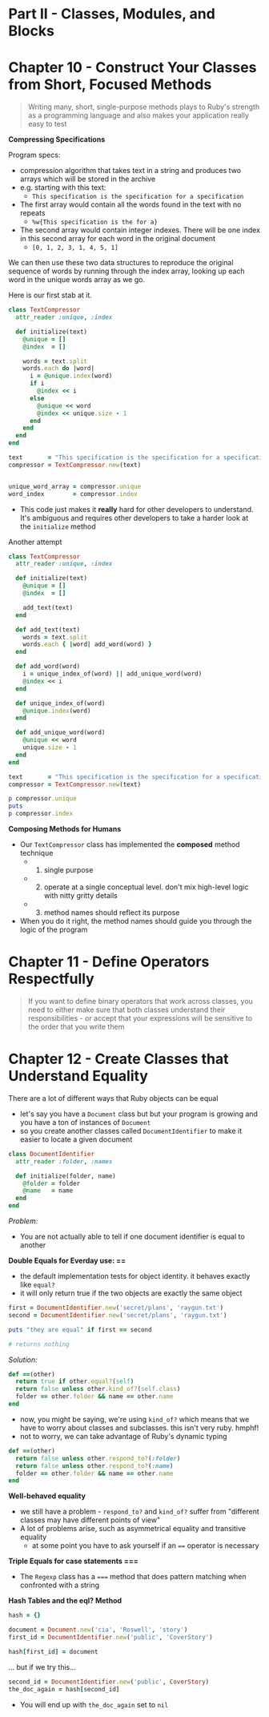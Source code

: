 # Part II - Classes, Modules, and Blocks
# Chapter 10 - Construct Your Classes from Short, Focused Methods

> Writing many, short, single-purpose methods plays to Ruby's strength as a programming language and also makes your application really easy to test

__Compressing Specifications__

Program specs:

* compression algorithm that takes text in a string and produces two arrays which will be stored in the archive
* e.g. starting with this text:
  - `This specification is the specification for a specification`
* The first array would contain all the words found in the text with no repeats
  - `%w{This specification is the for a}`
* The second array would contain integer indexes. There will be one index in this second array for each word in the original document
  - `[0, 1, 2, 3, 1, 4, 5, 1]`

We can then use these two data structures to reproduce the original sequence of words by running through the index array, looking up each word in the unique words array as we go.

Here is our first stab at it.

```ruby
class TextCompressor
  attr_reader :unique, :index

  def initialize(text)
    @unique = []
    @index  = []

    words = text.split
    words.each do |word|
      i = @unique.index(word)
      if i
        @index << i
      else
        @unique << word
        @index << unique.size - 1
      end
    end
  end
end

text       = "This specification is the specification for a specification"
compressor = TextCompressor.new(text)


unique_word_array = compressor.unique
word_index        = compressor.index
```

* This code just makes it **really** hard for other developers to understand. It's ambiguous and requires other developers to take a harder look at the `initialize` method

Another attempt

```ruby
class TextCompressor
  attr_reader :unique, :index

  def initialize(text)
    @unique = []
    @index  = []

    add_text(text)
  end

  def add_text(text)
    words = text.split
    words.each { |word| add_word(word) }
  end

  def add_word(word)
    i = unique_index_of(word) || add_unique_word(word)
    @index << i
  end

  def unique_index_of(word)
    @unique.index(word)
  end

  def add_unique_word(word)
    @unique << word
    unique.size - 1
  end
end

text       = "This specification is the specification for a specification"
compressor = TextCompressor.new(text)

p compressor.unique
puts
p compressor.index
```

__Composing Methods for Humans__

* Our `TextCompressor` class has implemented the **composed** method technique
  - 1. single purpose
  - 2. operate at a single conceptual level. don't mix high-level logic with nitty gritty details
  - 3. method names should reflect its purpose
* When you do it right, the method names should guide you through the logic of the program

# Chapter 11 - Define Operators Respectfully

> If you want to define binary operators that work across classes, you need to either make sure that both classes understand their responsibilities - or accept that your expressions will be sensitive to the order that you write them

# Chapter 12 - Create Classes that Understand Equality

There are a lot of different ways that Ruby objects can be equal

* let's say you have a `Document` class but but your program is growing and you have a ton of instances of `Document`
* so you create another classes called `DocumentIdentifier` to make it easier to locate a given document

```ruby
class DocumentIdentifier
  attr_reader :folder, :names

  def initialize(folder, name)
    @folder = folder
    @name   = name
  end
end
```

*Problem:*
* You are not actually able to tell if one document identifier is equal to another

__Double Equals for Everday use: ==__
* the default implementation tests for object identity. it behaves exactly like `equal?`
* it will only return true if the two objects are exactly the same object

```ruby
first = DocumentIdentifier.new('secret/plans', 'raygun.txt')
second = DocumentIdentifier.new('secret/plans', 'raygun.txt')

puts "they are equal" if first == second

# returns nothing
```

*Solution:*

```ruby
def ==(other)
  return true if other.equal?(self)
  return false unless other.kind_of?(self.class)
  folder == other.folder && name == other.name
end
```

* now, you might be saying, we're using `kind_of?` which means that we have to worry about classes and subclasses. this isn't very ruby. hmphf!
* not to worry, we can take advantage of Ruby's dynamic typing

```ruby
def ==(other)
  return false unless other.respond_to?(:folder)
  return false unless other.respond_to?(:name)
  folder == other.folder && name == other.name
end
```

__Well-behaved equality__
* we still have a problem - `respond_to?` and `kind_of?` suffer from "different classes may have different points of view"
* A lot of problems arise, such as asymmetrical equality and transitive equality
  - at some point you have to ask yourself if an `==` operator is necessary

__Triple Equals for case statements ===__
* The `Regexp` class has a `===` method that does pattern matching when confronted with a string

__Hash Tables and the eql? Method__

```ruby
hash = {}

document = Document.new('cia', 'Roswell', 'story')
first_id = DocumentIdentifier.new('public', 'CoverStory')

hash[first_id] = document
```

... but if we try this...

```ruby
second_id = DocumentIdentifier.new('public', CoverStory)
the_doc_again = hash[second_id]
```

* You will end up with `the_doc_again` set to `nil`

